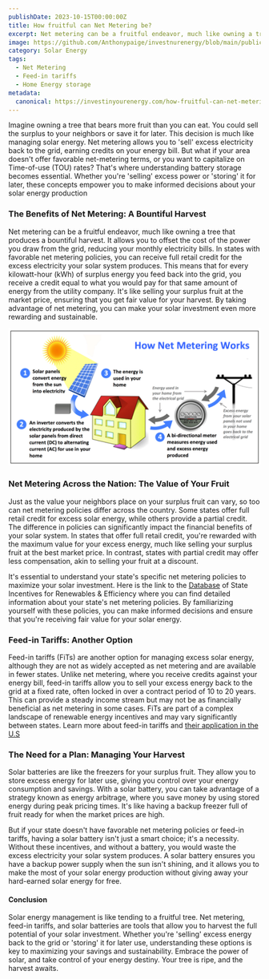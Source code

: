 ```yaml
---
publishDate: 2023-10-15T00:00:00Z
title: How fruitful can Net Metering be?
excerpt: Net metering can be a fruitful endeavor, much like owning a tree that produces a bountiful harvest. It allows you to offset the cost of the power you draw from the grid, reducing your monthly electricity bills.
image: https://github.com/Anthonypaige/investnurenergy/blob/main/public/images/cover-art/FYI-3-cover-art.png?raw=true
category: Solar Energy
tags:
  - Net Metering
  - Feed-in tariffs
  - Home Energy storage
metadata:
  canonical: https://investinyourenergy.com/how-fruitful-can-net-metering-be
---
```


Imagine owning a tree that bears more fruit than you can eat. You could sell the surplus to your neighbors or save it for later. This decision is much like managing solar energy. Net metering allows you to 'sell' excess electricity back to the grid, earning credits on your energy bill. But what if your area doesn't offer favorable net-metering terms, or you want to capitalize on Time-of-use (TOU) rates? That's where understanding battery storage becomes essential. Whether you're 'selling' excess power or 'storing' it for later, these concepts empower you to make informed decisions about your solar energy production

### **The Benefits of Net Metering: A Bountiful Harvest**

Net metering can be a fruitful endeavor, much like owning a tree that produces a bountiful harvest. It allows you to offset the cost of the power you draw from the grid, reducing your monthly electricity bills. In states with favorable net metering policies, you can receive full retail credit for the excess electricity your solar system produces. This means that for every kilowatt-hour (kWh) of surplus energy you feed back into the grid, you receive a credit equal to what you would pay for that same amount of energy from the utility company. It's like selling your surplus fruit at the market price, ensuring that you get fair value for your harvest. By taking advantage of net metering, you can make your solar investment even more rewarding and sustainable.

![Super wide](https://github.com/Anthonypaige/investnurenergy/blob/main/public/images/In-article-images/FYI-3-in%20article.png?raw=true)

### **Net Metering Across the Nation: The Value of Your Fruit**

Just as the value your neighbors place on your surplus fruit can vary, so too can net metering policies differ across the country. Some states offer full retail credit for excess solar energy, while others provide a partial credit. The difference in policies can significantly impact the financial benefits of your solar system. In states that offer full retail credit, you're rewarded with the maximum value for your excess energy, much like selling your surplus fruit at the best market price. In contrast, states with partial credit may offer less compensation, akin to selling your fruit at a discount.

It's essential to understand your state's specific net metering policies to maximize your solar investment. Here is the link to the [Database](https://www.dsireusa.org/) of State Incentives for Renewables & Efficiency where you can find detailed information about your state's net metering policies. By familiarizing yourself with these policies, you can make informed decisions and ensure that you're receiving fair value for your solar energy.

### **Feed-in Tariffs: Another Option**

Feed-in tariffs (FiTs) are another option for managing excess solar energy, although they are not as widely accepted as net metering and are available in fewer states. Unlike net metering, where you receive credits against your energy bill, feed-in tariffs allow you to sell your excess energy back to the grid at a fixed rate, often locked in over a contract period of 10 to 20 years. This can provide a steady income stream but may not be as financially beneficial as net metering in some cases. FiTs are part of a complex landscape of renewable energy incentives and may vary significantly between states. Learn more about feed-in tariffs and [their application in the U.S](https://www.energy.gov/scep/slsc/articles/feed-tariffs-best-practices-and-application-us)

### **The Need for a Plan: Managing Your Harvest**

Solar batteries are like the freezers for your surplus fruit. They allow you to store excess energy for later use, giving you control over your energy consumption and savings. With a solar battery, you can take advantage of a strategy known as energy arbitrage, where you save money by using stored energy during peak pricing times. It's like having a backup freezer full of fruit ready for when the market prices are high.

But if your state doesn't have favorable net metering policies or feed-in tariffs, having a solar battery isn't just a smart choice; it's a necessity. Without these incentives, and without a battery, you would waste the excess electricity your solar system produces. A solar battery ensures you have a backup power supply when the sun isn't shining, and it allows you to make the most of your solar energy production without giving away your hard-earned solar energy for free.

#### **Conclusion**

Solar energy management is like tending to a fruitful tree. Net metering, feed-in tariffs, and solar batteries are tools that allow you to harvest the full potential of your solar investment. Whether you're 'selling' excess energy back to the grid or 'storing' it for later use, understanding these options is key to maximizing your savings and sustainability. Embrace the power of solar, and take control of your energy destiny. Your tree is ripe, and the harvest awaits.
